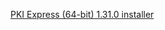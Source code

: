 ﻿[PKI Express (64-bit) 1.31.0 installer](https://cdn.lacunasoftware.com/pki-express/windows/pkie-1.31.1-x64.msi)
